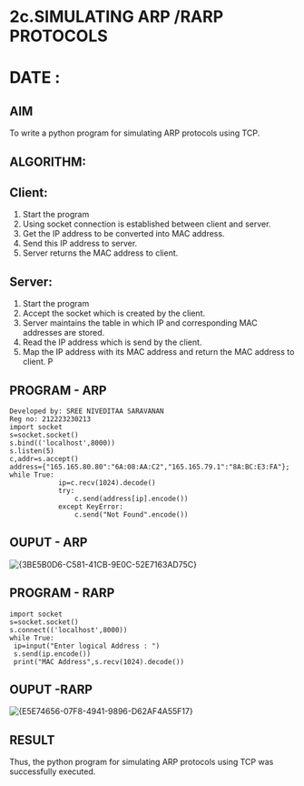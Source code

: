 
# 2c.SIMULATING ARP /RARP PROTOCOLS
# DATE :
## AIM
To write a python program for simulating ARP protocols using TCP.
## ALGORITHM:
## Client:
1. Start the program
2. Using socket connection is established between client and server.
3. Get the IP address to be converted into MAC address.
4. Send this IP address to server.
5. Server returns the MAC address to client.
## Server:
1. Start the program
2. Accept the socket which is created by the client.
3. Server maintains the table in which IP and corresponding MAC addresses are
stored.
4. Read the IP address which is send by the client.
5. Map the IP address with its MAC address and return the MAC address to client.
P
## PROGRAM - ARP
```
Developed by: SREE NIVEDITAA SARAVANAN
Reg no: 212223230213
import socket 
s=socket.socket() 
s.bind(('localhost',8000)) 
s.listen(5) 
c,addr=s.accept() 
address={"165.165.80.80":"6A:08:AA:C2","165.165.79.1":"8A:BC:E3:FA"}; 
while True: 
            ip=c.recv(1024).decode() 
            try: 
                c.send(address[ip].encode()) 
            except KeyError: 
                c.send("Not Found".encode()) 
```


## OUPUT - ARP

![{3BE5B0D6-C581-41CB-9E0C-52E7163AD75C}](https://github.com/user-attachments/assets/dab2561c-66dd-4c09-ac1e-7b6355efe472)


## PROGRAM - RARP
```
import socket 
s=socket.socket() 
s.connect(('localhost',8000)) 
while True: 
 ip=input("Enter logical Address : ") 
 s.send(ip.encode()) 
 print("MAC Address",s.recv(1024).decode()) 
```
## OUPUT -RARP

![{E5E74656-07F8-4941-9896-D62AF4A55F17}](https://github.com/user-attachments/assets/a683d94c-b74b-4a7d-89a6-d482c5dfd8a8)


## RESULT
Thus, the python program for simulating ARP protocols using TCP was successfully 
executed.
